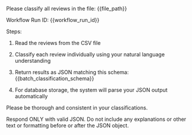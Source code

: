 Please classify all reviews in the file: {{file_path}}

Workflow Run ID: {{workflow_run_id}}

Steps:
1. Read the reviews from the CSV file  
2. Classify each review individually using your natural language understanding
3. Return results as JSON matching this schema:
{{batch_classification_schema}}

4. For database storage, the system will parse your JSON output automatically

Please be thorough and consistent in your classifications.

Respond ONLY with valid JSON. Do not include any explanations or other text or formatting before or after the JSON object.